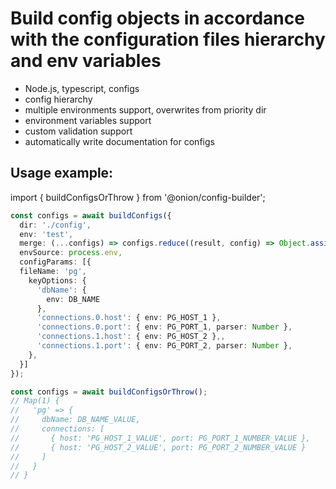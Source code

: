 # Build config objects in accordance with the configuration files hierarchy and env variables

* Node.js, typescript, configs
* config hierarchy
* multiple environments support, overwrites from priority dir
* environment variables support
* custom validation support
* automatically write documentation for configs

## Usage example:
import { buildConfigsOrThrow } from '@onion/config-builder';

```typescript
const configs = await buildConfigs({
  dir: './config',
  env: 'test',
  merge: (...configs) => configs.reduce((result, config) => Object.assign(result, config), {}),
  envSource: process.env,
  configParams: [{
  fileName: 'pg',
    keyOptions: {
      'dbName': {
        env: DB_NAME
      },
      'connections.0.host': { env: PG_HOST_1 },
      'connections.0.port': { env: PG_PORT_1, parser: Number },
      'connections.1.host': { env: PG_HOST_2 },,
      'connections.1.port': { env: PG_PORT_2, parser: Number },
    },
  }]
});

const configs = await buildConfigsOrThrow();
// Map(1) {
//   'pg' => {
//     dbName: DB_NAME_VALUE,
//     connections: [
//       { host: 'PG_HOST_1_VALUE', port: PG_PORT_1_NUMBER_VALUE },
//       { host: 'PG_HOST_2_VALUE', port: PG_PORT_2_NUMBER_VALUE }
//     ]
//   }
// }
```
